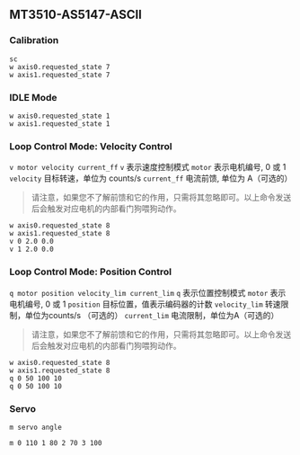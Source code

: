 
## MT3510-AS5147-ASCII

### Calibration

```
sc
w axis0.requested_state 7
w axis1.requested_state 7
```

### IDLE Mode
```
w axis0.requested_state 1
w axis1.requested_state 1
```

### Loop Control Mode: Velocity Control 

`v motor velocity current_ff`
`v` 表示速度控制模式
`motor` 表示电机编号, 0 或 1
`velocity` 目标转速，单位为 counts/s
`current_ff` 电流前馈, 单位为 A（可选的）

> 请注意，如果您不了解前馈和它的作用，只需将其忽略即可。以上命令发送后会触发对应电机的内部看门狗喂狗动作。

```
w axis0.requested_state 8
w axis1.requested_state 8
v 0 2.0 0.0
v 1 2.0 0.0
```

### Loop Control Mode: Position Control 

`q motor position velocity_lim current_lim`
`q` 表示位置控制模式
`motor` 表示电机编号, 0 或 1
`position` 目标位置，值表示编码器的计数
`velocity_lim` 转速限制，单位为counts/s （可选的）
`current_lim` 电流限制，单位为A（可选的）

> 请注意，如果您不了解前馈和它的作用，只需将其忽略即可。以上命令发送后会触发对应电机的内部看门狗喂狗动作。

```
w axis0.requested_state 8
w axis1.requested_state 8
q 0 50 100 10
q 0 50 100 10
```


### Servo

`m servo angle`

`m 0 110 1 80 2 70 3 100`
